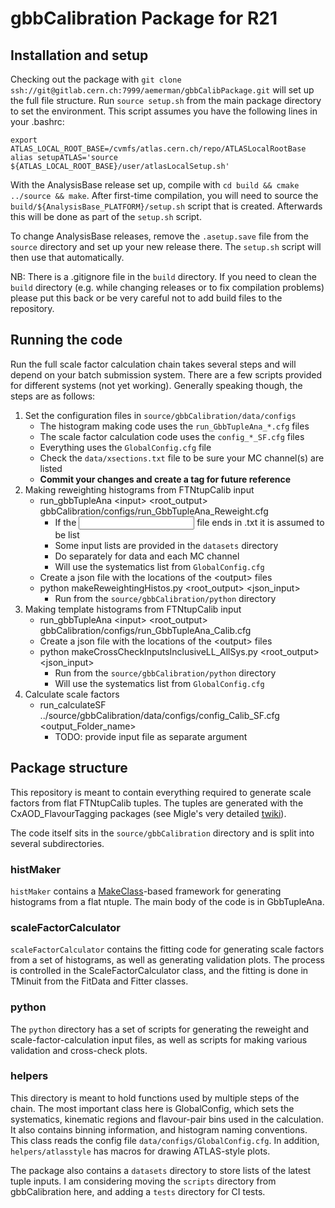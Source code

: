 # gbbCalibration Package for R21

## Installation and setup
Checking out the package with `git clone ssh://git@gitlab.cern.ch:7999/aemerman/gbbCalibPackage.git` will set up the full file structure.
Run `source setup.sh` from the main package directory to set the environment. This script assumes you have the following lines in your .bashrc:
```
export ATLAS_LOCAL_ROOT_BASE=/cvmfs/atlas.cern.ch/repo/ATLASLocalRootBase
alias setupATLAS='source ${ATLAS_LOCAL_ROOT_BASE}/user/atlasLocalSetup.sh'
```
With the AnalysisBase release set up, compile with `cd build && cmake ../source && make`.
After first-time compilation, you will need to source the `build/${AnalysisBase_PLATFORM}/setup.sh` script that is created. Afterwards this will be done as part of the `setup.sh` script.

To change AnalysisBase releases, remove the `.asetup.save` file from the `source` directory and set up your new release there. The `setup.sh` script will then use that automatically.

NB: There is a .gitignore file in the `build` directory. If you need to clean the `build` directory (e.g. while changing releases or to fix compilation problems) please put this back or be very careful not to add build files to the repository.

## Running the code
Run the full scale factor calculation chain takes several steps and will depend on your batch submission system. There are a few scripts provided for different systems (not yet working). Generally speaking though, the steps are as follows:
1. Set the configuration files in `source/gbbCalibration/data/configs`
   * The histogram making code uses the `run_GbbTupleAna_*.cfg` files
   * The scale factor calculation code uses the `config_*_SF.cfg` files
   * Everything uses the `GlobalConfig.cfg` file
   * Check the `data/xsections.txt` file to be sure your MC channel(s) are listed
   * __Commit your changes and create a tag for future reference__
2. Making reweighting histograms from FTNtupCalib input
   * run\_gbbTupleAna &lt;input&gt; &lt;root\_output&gt; gbbCalibration/configs/run\_GbbTupleAna\_Reweight.cfg
      * If the <input> file ends in .txt it is assumed to be list
      * Some input lists are provided in the `datasets` directory
      * Do separately for data and each MC channel
      * Will use the systematics list from `GlobalConfig.cfg`
   * Create a json file with the locations of the &lt;output&gt; files
   * python makeReweightingHistos.py &lt;root\_output&gt; &lt;json\_input&gt;
      * Run from the `source/gbbCalibration/python` directory
3. Making template histograms from FTNtupCalib input
   * run\_gbbTupleAna &lt;input&gt; &lt;root\_output&gt; gbbCalibration/configs/run\_GbbTupleAna\_Calib.cfg
   * Create a json file with the locations of the &lt;output&gt; files
   * python makeCrossCheckInputsInclusiveLL\_AllSys.py &lt;root\_output&gt; &lt;json\_input&gt;
      * Run from the `source/gbbCalibration/python` directory
      * Will use the systematics list from `GlobalConfig.cfg`
4. Calculate scale factors
   * run\_calculateSF ../source/gbbCalibration/data/configs/config\_Calib\_SF.cfg &lt;output\_Folder\_name&gt;
      * TODO: provide input file as separate argument

## Package structure
This repository is meant to contain everything required to generate scale factors from flat FTNtupCalib tuples. The tuples are generated with the CxAOD\_FlavourTagging packages (see Migle's very detailed [twiki](https://twiki.cern.ch/twiki/bin/viewauth/AtlasProtected/XbbScaleFactorsInGbbEvtR21)).

The code itself sits in the `source/gbbCalibration` directory and is split into several subdirectories. 
### histMaker
`histMaker` contains a [MakeClass](https://root.cern.ch/doc/master/classTTree.html#ac4ceaf4ae0b87412acf94093043cc2de)-based framework for generating histograms from a flat ntuple. The main body of the code is in GbbTupleAna.
### scaleFactorCalculator
`scaleFactorCalculator` contains the fitting code for generating scale factors from a set of histograms, as well as generating validation plots. The process is controlled in the ScaleFactorCalculator class, and the fitting is done in TMinuit from the FitData and Fitter classes.
### python
The `python` directory has a set of scripts for generating the reweight and scale-factor-calculation input files, as well as scripts for making various validation and cross-check plots.
### helpers
This directory is meant to hold functions used by multiple steps of the chain. The most important class here is GlobalConfig, which sets the systematics, kinematic regions and flavour-pair bins used in the calculation. It also contains binning information, and histogram naming conventions. This class reads the config file `data/configs/GlobalConfig.cfg`.
In addition, `helpers/atlasstyle` has macros for drawing ATLAS-style plots.

The package also contains a `datasets` directory to store lists of the latest tuple inputs. I am considering moving the `scripts` directory from gbbCalibration here, and adding a `tests` directory for CI tests.
